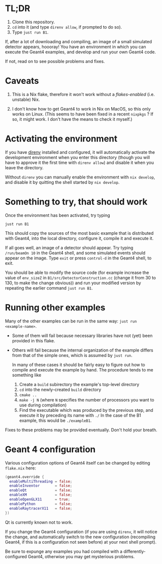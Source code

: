 # TL;DR

1. Clone this repository.
2. `cd` into it  (and type `direnv allow`, if prompted to do so).
3. Type `just run B1`.

If, after a lot of downloading and compiling, an image of a small simulated detector appears, hoooray! You have an environment in which you can execute the Geant4 examples, and develop and run your own Geant4 code.

If not, read on to see possible problems and fixes.

# Caveats

1. This is a Nix flake, therefore it won't work without a *flakes-enabled* (i.e. unstable) Nix.

2. I don't know how to get Geant4 to work in Nix on MacOS, so this only works on Linux. (This seems to have been fixed in a recent `nixpkgs` ? If so, it might work. I don't have the means to check it myself.)

# Activating the environment

If you have [direnv](https://direnv.net/) installed and configured, it will automatically activate the development environment when you enter this directory (though you will have to approve it the first time with `direnv allow`) and disable it when you leave the directory.

Without `direnv` you can manually enable the environment with `nix develop`, and disable it by quitting the shell started by `nix develop`.


# Something to try, that should work

Once the environment has been activated, try typing

``` shell
just run B1
```

This should copy the sources of the most basic example that is distributed with Geant4, into the local directory, configure it, compile it and execute it.

If all goes well, an image of a detector should appear. Try typing `/run/beamOn 10` in the Geant4 shell, and some simulated events should appear on the image. Type `exit` or press `control-d` in the Geant4 shell, to exit.

You should be able to modify the source code (for example increase the value of `env_sizeZ` in `B1/src/DetectorConstruction.cc` (change it from 30 to 130, to make the change obvious)) and run your modified version by repeating the earlier command `just run B1`.

# Running other examples

Many of the other examples can be run in the same way: `just run <example-name>`. 

+ Some of them will fail because necessary libraries have not (yet) been provided in this flake. 

+ Others will fail because the internal organization of the example differs from that of the simple ones, which is assumed by `just run`.

  In many of these cases it should be fairly easy to figure out how to compile and execute the example by hand. The procedure tends to me something like
  
  1. Create a `build` subirectory the example's top-level directory
  2. `cd` into the newly-created `build` directory
  3. `cmake ..`
  4. `make -j N` (where `N` specifies the number of processors you want to use during compilation)
  5. Find the executable which was produced by the previous step, and execute it by preceding its name with `./` In the case of the B1 example, this would be `./exampleB1`. 

Fixes to these problems may be provided eventually. Don't hold your breath.

# Geant 4 configuration

Various configuration options of Geant4 itself can be changed by editing `flake.nix` here: 

``` nix
(geant4.override {
  enableMultiThreading = false;
  enableInventor       = false;
  enableQt             = false;
  enableXM             = false;
  enableOpenGLX11      = true;
  enablePython         = false;
  enableRaytracerX11   = false;
})
```
Qt is currently known not to work.

If you change the Geant4 configuration (if you are using `direnv`, it will notice the change, and automatically switch to the new configuration (recompiling Geant4, if this is a configuration not seen before) at your next shell prompt).

Be sure to expunge any examples you had compiled with a differently-configured Geant4, otherwise you may get mysterious problems.
